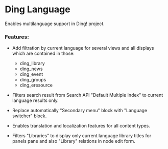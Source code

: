 # Ding Language

Enables multilanguage support in Ding! project.

### Features:
* Add filtration by current language for several views and all displays which are contained in those:
    * ding_library
    * ding_news
    * ding_event
    * ding_groups
    * ding_eresource
    
* Filters search result from Search API "Default Multiple Index" to current language results only.

* Replace automatically "Secondary menu" block with "Language switcher" block.

* Enables translation and localization features for all content types.

* Filters "Libraries" to display only current language library titles for panels pane and also "Library" relations in node edit form. 
